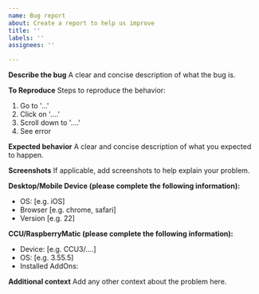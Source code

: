 ```yaml
---
name: Bug report
about: Create a report to help us improve
title: ''
labels: ''
assignees: ''

---
```


**Describe the bug**
A clear and concise description of what the bug is.

**To Reproduce**
Steps to reproduce the behavior:
1. Go to '...'
2. Click on '....'
3. Scroll down to '....'
4. See error

**Expected behavior**
A clear and concise description of what you expected to happen.

**Screenshots**
If applicable, add screenshots to help explain your problem.

**Desktop/Mobile Device (please complete the following information):**
 - OS: [e.g. iOS]
 - Browser [e.g. chrome, safari]
 - Version [e.g. 22]

**CCU/RaspberryMatic (please complete the following information):**
 - Device: [e.g. CCU3/....]
 - OS: [e.g. 3.55.5]
 - Installed AddOns: 

**Additional context**
Add any other context about the problem here.
